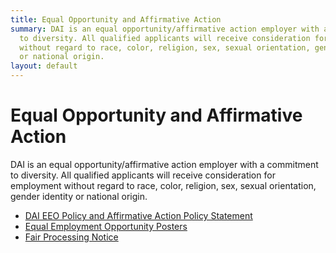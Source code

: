 ```yaml
---
title: Equal Opportunity and Affirmative Action
summary: DAI is an equal opportunity/affirmative action employer with a commitment
  to diversity. All qualified applicants will receive consideration for employment
  without regard to race, color, religion, sex, sexual orientation, gender identity
  or national origin.
layout: default
---
```


# Equal Opportunity and Affirmative Action

DAI is an equal opportunity/affirmative action employer with a commitment to diversity. All qualified applicants will receive consideration for employment without regard to race, color, religion, sex, sexual orientation, gender identity or national origin.

* [DAI EEO Policy and Affirmative Action Policy Statement](/uploads/2018-5-31%20EEO%20and%20Affirmative%20Action%20Policy%20J%20Boomgard%20Signature.pdf)
* [Equal Employment Opportunity Posters](https://www.dol.gov/agencies/ofccp/posters)
* [Fair Processing Notice](https://assetify-dai.com/fair-processing.pdf)